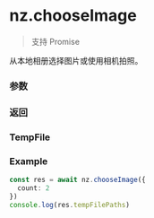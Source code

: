 # nz.chooseImage

> <Icon type="success" /> 支持 Promise

从本地相册选择图片或使用相机拍照。

### 参数

<Props :data="props" options />

### 返回

<Results :data="results" />

### TempFile

<Results :data="tempFile" />

### Example

```ts
const res = await nz.chooseImage({
  count: 2
})
console.log(res.tempFilePaths)
```

<script setup>
const props = [
    {
        name: "count", 
        type: "number",
        default: "9",
        required: false, 
        desc: "最多可以选择的图片张数", 
        version: "0.1.0"
    },
    {
        name: "sizeType", 
        type: "string[]",
        default: "['original', 'compressed']",
        required: false, 
        desc: "所选的图片的尺寸", 
        version: "0.1.0",
        values: [
          { value: "original", desc: "原图" },
          { value: "compressed", desc: "压缩图" },
        ]
    },
    {
        name: "sourceType", 
        type: "string[]",
        default: "['album', 'camera']",
        required: false, 
        desc: "选择图片的来源", 
        version: "0.1.0",
        values: [
          { value: "album", desc: "从相册选图" },
          { value: "camera", desc: "使用相机" },
        ]
    },
]

const results = [
  {
    name: 'tempFilePaths',
    type: 'string[]',
    desc: '图片的本地临时文件路径列表 (本地路径)',
    version: '0.1.0',
  },
  {
    name: 'tempFiles',
    type: 'TempFile[]',
    desc: '图片的本地临时文件列表',
    version: '0.1.0',
  },
]

const tempFile = [
  {
    name: 'path',
    type: 'string',
    desc: '本地临时文件路径 (本地路径)',
    version: '0.1.0',
  },
  {
    name: 'size',
    type: 'number',
    desc: '本地临时文件大小，单位 B',
    version: '0.1.0',
  },
]
</script>
